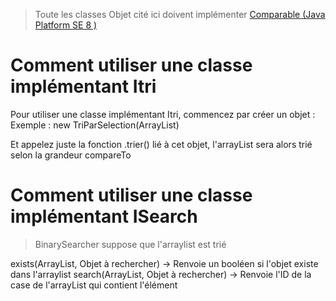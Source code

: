 > Toute les classes Objet cité ici doivent implémenter [Comparable (Java Platform SE 8 )](https://docs.oracle.com/javase/8/docs/api/java/lang/Comparable.html)

# Comment utiliser une classe implémentant Itri

Pour utiliser une classe implémentant Itri, commencez par créer un objet :
Exemple : 
new TriParSelection(ArrayList<Objet>)

Et appelez juste la fonction .trier() lié à cet objet, l'arrayList sera alors trié selon la grandeur compareTo

# Comment utiliser une classe implémentant ISearch

>  BinarySearcher suppose que l'arraylist est trié

exists(ArrayList<Objet>, Objet à rechercher) -> Renvoie un booléen si l'objet existe dans l'arraylist
search(ArrayList<Objet>, Objet à rechercher) -> Renvoie l'ID de la case de l'arrayList qui contient l'élément